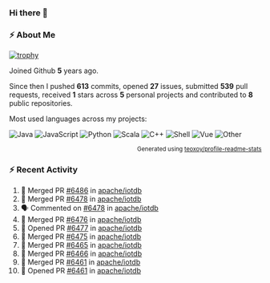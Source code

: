 ### Hi there 👋

### :zap: About Me

[![trophy](https://github-profile-trophy.vercel.app/?username=HTHou&theme=onedark)](https://github.com/ryo-ma/github-profile-trophy)
   
Joined Github **5** years ago.

Since then I pushed **613** commits, opened **27** issues, submitted **539** pull requests, received **1** stars across **5** personal projects and contributed to **8** public repositories.

Most used languages across my projects:

![Java](https://img.shields.io/static/v1?style=flat-square&label=%E2%A0%80&color=555&labelColor=%23b07219&message=Java%EF%B8%B194.4%25)
![JavaScript](https://img.shields.io/static/v1?style=flat-square&label=%E2%A0%80&color=555&labelColor=%23f1e05a&message=JavaScript%EF%B8%B11.4%25)
![Python](https://img.shields.io/static/v1?style=flat-square&label=%E2%A0%80&color=555&labelColor=%233572A5&message=Python%EF%B8%B10.7%25)
![Scala](https://img.shields.io/static/v1?style=flat-square&label=%E2%A0%80&color=555&labelColor=%23c22d40&message=Scala%EF%B8%B10.6%25)
![C++](https://img.shields.io/static/v1?style=flat-square&label=%E2%A0%80&color=555&labelColor=%23f34b7d&message=C%2B%2B%EF%B8%B10.6%25)
![Shell](https://img.shields.io/static/v1?style=flat-square&label=%E2%A0%80&color=555&labelColor=%2389e051&message=Shell%EF%B8%B10.4%25)
![Vue](https://img.shields.io/static/v1?style=flat-square&label=%E2%A0%80&color=555&labelColor=%2341b883&message=Vue%EF%B8%B10.3%25)
![Other](https://img.shields.io/static/v1?style=flat-square&label=%E2%A0%80&color=555&labelColor=%23ededed&message=Other%EF%B8%B11.2%25)

<p align="right"><sub>Generated using <a href="https://github.com/marketplace/actions/profile-readme-stats">teoxoy/profile-readme-stats</a></sub></p>


<!--![](https://github.com/HTHou/HTHou/blob/output/github-contribution-grid-snake.svg)-->

<!--![Haonan Hou's github stats](https://github-readme-stats.vercel.app/api?username=HTHou&count_private=true&show_icons=true&theme=onedark)-->

<!--![Haonan Hou's wakatime stats](https://github-readme-stats.vercel.app/api/wakatime?username=HTHou&layout=compact&theme=onedark)-->

<!--![Top Langs](https://github-readme-stats.vercel.app/api/top-langs/?username=HTHou&theme=onedark&layout=compact)-->

### :zap: Recent Activity
<!--START_SECTION:activity-->
1. 🎉 Merged PR [#6486](https://github.com/apache/iotdb/pull/6486) in [apache/iotdb](https://github.com/apache/iotdb)
2. 🎉 Merged PR [#6478](https://github.com/apache/iotdb/pull/6478) in [apache/iotdb](https://github.com/apache/iotdb)
3. 🗣 Commented on [#6478](https://github.com/apache/iotdb/issues/6478) in [apache/iotdb](https://github.com/apache/iotdb)
4. 🎉 Merged PR [#6476](https://github.com/apache/iotdb/pull/6476) in [apache/iotdb](https://github.com/apache/iotdb)
5. 💪 Opened PR [#6477](https://github.com/apache/iotdb/pull/6477) in [apache/iotdb](https://github.com/apache/iotdb)
6. 🎉 Merged PR [#6475](https://github.com/apache/iotdb/pull/6475) in [apache/iotdb](https://github.com/apache/iotdb)
7. 🎉 Merged PR [#6465](https://github.com/apache/iotdb/pull/6465) in [apache/iotdb](https://github.com/apache/iotdb)
8. 🎉 Merged PR [#6466](https://github.com/apache/iotdb/pull/6466) in [apache/iotdb](https://github.com/apache/iotdb)
9. 🎉 Merged PR [#6461](https://github.com/apache/iotdb/pull/6461) in [apache/iotdb](https://github.com/apache/iotdb)
10. 💪 Opened PR [#6461](https://github.com/apache/iotdb/pull/6461) in [apache/iotdb](https://github.com/apache/iotdb)
<!--END_SECTION:activity-->

<!--
**HTHou/HTHou** is a ✨ _special_ ✨ repository because its `README.md` (this file) appears on your GitHub profile.

Here are some ideas to get you started:

- 🔭 I’m currently working on ...
- 🌱 I’m currently learning ...
- 👯 I’m looking to collaborate on ...
- 🤔 I’m looking for help with ...
- 💬 Ask me about ...
- 📫 How to reach me: ...
- 😄 Pronouns: ...
- ⚡ Fun fact: ...
-->
